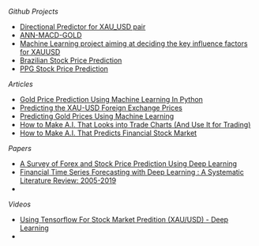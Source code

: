 *Github Projects*
- [Directional Predictor for XAU_USD pair](https://github.com/marcusfooo/Gold-Directional-Trend-Predictor)
- [ANN-MACD-GOLD](https://github.com/user-Noldo/ANN-MACD-GOLD)
- [Machine Learning project aiming at deciding the key influence factors for XAUUSD](https://github.com/stntsai/Gold-Digga)
- [Brazilian Stock Price Prediction](https://github.com/PedroHCouto/UDACITY-ML-Engineer-Nanodegree-Project/blob/main/README.md)
- [PPG Stock Price Prediction](https://github.com/jayellho/AWS-ML-eng-capstone)

*Articles*
- [Gold Price Prediction Using Machine Learning In Python](https://blog.quantinsti.com/gold-price-prediction-using-machine-learning-python/)
- [Predicting the XAU-USD Foreign Exchange Prices](https://bengielynmae.github.io/portfolio/6forex)
- [Predicting Gold Prices Using Machine Learning](https://towardsdatascience.com/machine-learning-to-predict-gold-price-returns-4bdb0506b132)
- [How to Make A.I. That Looks into Trade Charts (And Use It for Trading)](https://towardsdatascience.com/making-a-i-that-looks-into-trade-charts-62e7d51edcba)
- [How to Make A.I. That Predicts Financial Stock Market](https://www.linkedin.com/pulse/how-make-ai-predicts-financial-stock-market-ceyhun-derinbogaz/)

*Papers*
- [A Survey of Forex and Stock Price Prediction Using Deep Learning](https://www.mdpi.com/2571-5577/4/1/9)
- [Financial Time Series Forecasting with Deep Learning : A Systematic Literature Review: 2005-2019](https://arxiv.org/pdf/1911.13288)
- 

*Videos*
- [Using Tensorflow For Stock Market Predition (XAU/USD) - Deep Learning](https://www.youtube.com/watch?v=u_PyOnAjQ-A)
- 
